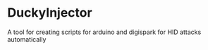 # DuckyInjector
A tool for creating scripts for arduino and digispark for HID attacks automatically
